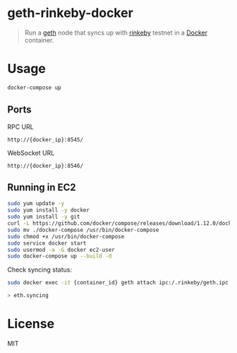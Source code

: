 # geth-rinkeby-docker

> Run a [geth](https://github.com/ethereum/go-ethereum) node that syncs up with [rinkeby](https://www.rinkeby.io/) testnet in a [Docker](https://www.docker.com/) container.

# Usage

```bash
docker-compose up
```

## Ports

RPC URL

```
http://{docker_ip}:8545/
```

WebSocket URL

```
http://{docker_ip}:8546/
```

## Running in EC2

```bash
sudo yum update -y
sudo yum install -y docker
sudo yum install -y git
curl -L https://github.com/docker/compose/releases/download/1.12.0/docker-compose-`uname -s`-`uname -m` > ./docker-compose
sudo mv ./docker-compose /usr/bin/docker-compose
sudo chmod +x /usr/bin/docker-compose
sudo service docker start
sudo usermod -a -G docker ec2-user
sudo docker-compose up --build -d
```

Check syncing status:

```bash
sudo docker exec -it {container_id} geth attach ipc:/.rinkeby/geth.ipc

> eth.syncing
```

# License

MIT
